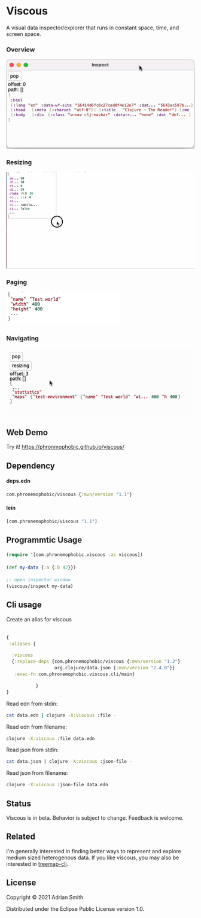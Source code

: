 # Viscous

A visual data inspector/explorer that runs in constant space, time, and screen space.

### Overview

![Overview](inspector.gif?raw=true)

### Resizing
![Resizing](inspector-resize.gif?raw=true)

### Paging
![Paging](paging.gif?raw=true)

### Navigating
![Navigating](navigation.gif?raw=true)

## Web Demo

Try it! https://phronmophobic.github.io/viscous/

## Dependency

#### deps.edn
```clojure
com.phronemophobic/viscous {:mvn/version "1.1"}
```

#### lein
```clojure
[com.phronemophobic/viscous "1.1"]
```

## Programmtic Usage

```clojure
(require '[com.phronemophobic.viscous :as viscous])

(def my-data {:a {:b 42}})

;; open inspector window
(viscous/inspect my-data)

```

## Cli usage

Create an alias for viscous

```clojure

{
 :aliases {
```
```clojure
  :viscous
  {:replace-deps {com.phronemophobic/viscous {:mvn/version "1.2"}
                  org.clojure/data.json {:mvn/version "2.4.0"}}
   :exec-fn com.phronemophobic.viscous.cli/main}
```
```clojure
           }
}
```

Read edn from stdin:
```sh
cat data.edn | clojure -X:viscous :file -
```

Read edn from filename:
```sh
clojure -X:viscous :file data.edn
```

Read json from stdin:
```sh
cat data.json | clojure -X:viscous :json-file -
```

Read json from filename:
```sh
clojure -X:viscous :json-file data.edn
```

## Status

Viscous is in beta. Behavior is subject to change. Feedback is welcome.

## Related

I'm generally interested in finding better ways to represent and explore medium sized heterogenous data. If you like viscous, you may also be interested in [treemap-clj](https://github.com/phronmophobic/treemap-clj).

## License

Copyright © 2021 Adrian Smith

Distributed under the Eclipse Public License version 1.0.
